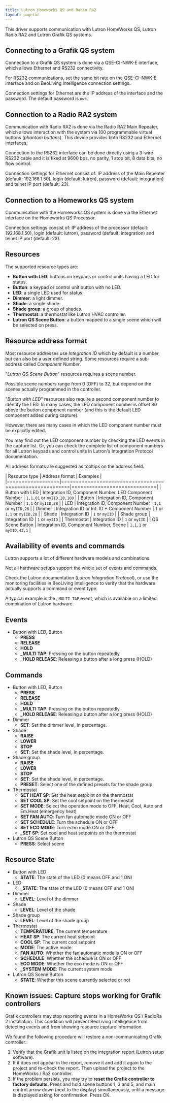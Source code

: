 ```yaml
---
title: Lutron Homeworks QS and Radio Ra2
layout: pagetoc
---
```


This driver supports communication with Lutron HomeWorks QS, Lutron
Radio RA2 and Lutron Grafik QS systems.

Connecting to a Grafik QS system
--------------------------------

Connection to a Grafik QS system is done via a QSE-CI-NWK-E interface,
which allows Ethernet and RS232 connectivity.

For RS232 communications, set the same bit rate on the QSE-CI-NWK-E
interface and on BeoLiving Intelligence connection settings.

Connection settings for Ethernet are the IP address of the interface
and the password. The default password is `nwk`.

Connection to a Radio RA2 system
--------------------------------

Communication with Radio RA2 is done via the Radio RA2 Main Repeater,
which allows interaction with the system via 100 programmable virtual
buttons (*phantom buttons*). This device provides both RS232 and
Ethernet interfaces.

Connection to the RS232 interface can be done directly using a 3-wire
RS232 cable and it is fixed at 9600 bps, no parity, 1 stop bit, 8 data
bits, no flow control.

Connection settings for Ethernet consist of: IP address of the Main
Repeater (default: 192.168.1.50), login (default: lutron), password
(default: integration) and telnet IP port (default: 23).

Connection to a Homeworks QS system
-----------------------------------

Communication with the Homeworks QS system is done via the Ethernet
interface on the Homeworks QS Processor.

Connection settings consist of: IP address of the processor (default:
192.168.1.50), login (default: lutron), password (default: integration)
and telnet IP port (default: 23).

Resources
------------------

The supported resource types are:

 + **Button with LED**: buttons on keypads or control units having a LED
   for status.
 + **Button**: a keypad or control unit button with no LED.
 + **LED**: a single LED used for status.
 + **Dimmer**: a light dimmer.
 + **Shade**: a single shade.
 + **Shade group**: a group of shades.
 + **Thermostat**: a thermostat like Lutron HVAC controller.
 + **Lutron QS Scene Button**: a button mapped to a single scene which
   will be selected on press.

Resource address format
-----------------------

Most resource addresses use *Integration ID* which by default is a
number, but can also be a user defined string. Some resources require
a sub-address called *Component Number*.

"*Lutron QS Scene Button*" resources requires a scene number.

Possible scene numbers range from 0 (OFF) to 32, but depend on the
scenes actually programmed in the controller.

"*Button with LED*" resources also require a second component number
to identify the LED. In many cases, the LED component number is offset
80 above the button component number (and this is the default LED
component added during capture).

However, there are many cases in which the LED component number must
be explicitly edited.

You may find out the LED component number by checking the LED events
in the capture list. Or, you can check the complete list of component
numbers for all Lutron keypads and control units in Lutron's
Integration Protocol documentation.

All address formats are suggested as tooltips on the address field.

| Resource type    | Address format                                          | Examples                    |
|==================|=========================================================|=============================|
| Button with LED  | Integration ID, Component Number, LED Component Number  | `1,1,81` or `myIID,28,108`  |
| Button           | Integration ID, Component Number                        | `1,1` or `myIID,28`         |
| LED              | Integration ID, Component Number                        | `1,1` or `myIID,28`         |
| Dimmer           | Integration ID or Int. ID + Component Number            | `1` or `1,1` or `myIID,28`  |
| Shade            | Integration ID                                          | `1` or `myIID`              |
| Shade group      | Integration ID                                          | `1` or `myIID`              |
| Thermostat       | Integration ID                                          | `1` or `myIID`              |
| QS Scene Button  | Integration ID, Component Number, Scene                 | `1,1,1` or `myIID,43,1`     |

## Availability of events and commands

Lutron supports a lot of different hardware models and combinations.

Not all hardware setups support the whole set of events and commands.

Check the Lutron documentation (*Lutron Integration Protocol*), or use
the monitoring facilities in BeoLiving Intelligence to verify that the hardware actually
supports a command or event type.

A typical example is the `_MULTI TAP` event, which is available on a
limited combination of Lutron hardware.

Events
---------------
 + Button with LED, Button
   - **PRESS**
   - **RELEASE**
   - **HOLD**
   - **\_MULTI TAP**: Pressing on the button repeatedly
   - **\_HOLD RELEASE**: Releasing a button after a long press (HOLD)

Commands
-----------------
 + Button with LED, Button
   - **PRESS**
   - **RELEASE**
   - **HOLD**
   - **\_MULTI TAP**: Pressing on the button repeatedly
   - **\_HOLD RELEASE**: Releasing a button after a long press (HOLD)
 + Dimmer
   - **SET**: Set the dimmer level, in percentage.
 + Shade
   - **RAISE**
   - **LOWER**
   - **STOP**
   - **SET**: Set the shade level, in percentage.
 + Shade group
   - **RAISE**
   - **LOWER**
   - **STOP**
   - **SET**: Set the shade level, in percentage.
   - **PRESET**: Select one of the defined presets for the shade group
 + Thermostat
   - **SET HEAT SP**: Set the heat setpoint on the thermostat
   - **SET COOL SP**: Set the cool setpoint on the thermostat
   - **SET MODE**: Select the operation mode to OFF, Heat, Cool, Auto and Em.Heat (emergency heat)
   - **SET FAN AUTO**: Turn fan automatic mode ON or OFF
   - **SET SCHEDULE**: Turn the schedule ON or OFF
   - **SET ECO MODE**: Turn echo mode ON or OFF
   - **_SET SP**: Set cool and heat setpoints on the thermostat
 + Lutron QS Scene Button
   - **PRESS**: Select scene

Resource State
--------------
 + Button with LED
   - **STATE**: The state of the LED (0 means OFF and 1 ON)
 + LED
   - **\_STATE**: The state of the LED (0 means OFF and 1 ON)
 + Dimmer
   - **LEVEL**: Level of the dimmer
 + Shade
   - **LEVEL**: Level of the shade
 + Shade group
   - **LEVEL**: Level of the shade group
 + Thermostat
   - **TEMPERATURE**: The current temperature
   - **HEAT SP**: The current heat setpoint
   - **COOL SP**: The current cool setpoint
   - **MODE**: The active mode
   - **FAN AUTO**: Whether the fan automatic mode is ON or OFF
   - **SCHEDULE**: Whether the schedule is ON or OFF
   - **ECO MODE**: Whether the eco mode is ON or OFF
   - **\_SYSTEM MODE**: The current system mode
 + Lutron QS Scene Button
   - **STATE**: Whether this scene currently selected or not


## Known issues: Capture stops working for Grafik controllers

Grafik controllers may stop reporting events in a HomeWorks QS /
RadioRa 2 installation. This condition will prevent BeoLiving Intelligence
from detecting events and from showing resource capture information.

We found the following procedure will restore a non-communicating
Grafik controller:

 1. Verify that the Grafik unit is listed on the integration report
    (Lutron setup software).
 2. If it does not appear in the report, remove it and add it again to
    the project and re-check the report. Then upload the project to
    the HomeWorks / Ra2 controller.
 3. If the problem persists, you may try to **reset the Grafik
    controller to factory defaults**: Press and hold scene buttons 1,
    3 and 5, and main control arrow down (next to the display)
    simultaneously, until a message is displayed asking for
    confirmation. Press OK.
